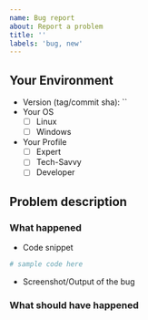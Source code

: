 ```yaml
---
name: Bug report
about: Report a problem
title: ''
labels: 'bug, new'
---
```

## Your Environment
* Version (tag/commit sha): ``
* Your OS
  - [ ] Linux
  - [ ] Windows
* Your Profile
  - [ ] Expert
  - [ ] Tech-Savvy
  - [ ] Developer

## Problem description

### What happened

* Code snippet
```python
# sample code here
```

* Screenshot/Output of the bug


### What should have happened
